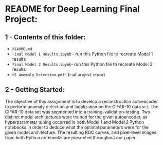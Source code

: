 # README for Deep Learning Final Project:

## 1 - Contents of this folder:

 - `README.md`
 - `Final Model 1 Results.ipynb` - run this Python file to recreate Model 1 results
 - `Final Model 2 Results.ipynb`- run this Python file to recreate Model 2 results
 - `N1_Anomaly_Detection.pdf`- final project report

##  2 - Getting Started:

The objective of this assignment is to develop a reconstruction autoencoder to perform anomaly detection and localization on the CIFAR-10 data set. The CIFAR-10 data set was segmented into a training-validation-testing. Two distinct model architectures were trained for the given autoencoder, as hyperparameter tuning occurred in both Model 1 and Model 2 Python notebooks in order to deduce what the optimal parameters were for the given model architecture. The resulting ROC curves, and pixel-level images from both Python notebooks are presented throughout our paper. 

